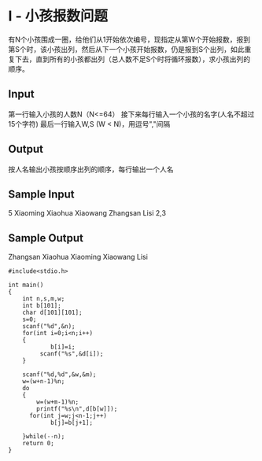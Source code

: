 # I - 小孩报数问题 
有N个小孩围成一圈，给他们从1开始依次编号，现指定从第W个开始报数，报到第S个时，该小孩出列，然后从下一个小孩开始报数，仍是报到S个出列，如此重复下去，直到所有的小孩都出列（总人数不足S个时将循环报数），求小孩出列的顺序。 
## Input
第一行输入小孩的人数N（N<=64） 
接下来每行输入一个小孩的名字(人名不超过15个字符) 
最后一行输入W,S (W < N)，用逗号","间隔 
## Output
按人名输出小孩按顺序出列的顺序，每行输出一个人名 
## Sample Input
5
Xiaoming
Xiaohua
Xiaowang
Zhangsan
Lisi
2,3
## Sample Output
Zhangsan
Xiaohua
Xiaoming
Xiaowang
Lisi
```
#include<stdio.h>

int main()
{
    int n,s,m,w;
    int b[101];
	char d[101][101];
	s=0;
	scanf("%d",&n);
	for(int i=0;i<n;i++)
	{
	    	b[i]=i;
		 scanf("%s",&d[i]);
	}
	 
	scanf("%d,%d",&w,&m);
	w=(w+n-1)%n;
	do
	{
		w=(w+m-1)%n;
		printf("%s\n",d[b[w]]);
	  for(int j=w;j<n-1;j++)
	        b[j]=b[j+1];
	        
	}while(--n);
	return 0;
}
```
